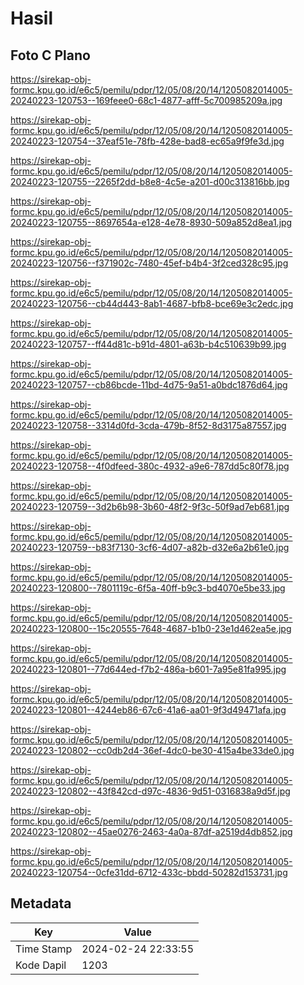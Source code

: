 # Hasil

## Foto C Plano

https://sirekap-obj-formc.kpu.go.id/e6c5/pemilu/pdpr/12/05/08/20/14/1205082014005-20240223-120753--169feee0-68c1-4877-afff-5c700985209a.jpg

https://sirekap-obj-formc.kpu.go.id/e6c5/pemilu/pdpr/12/05/08/20/14/1205082014005-20240223-120754--37eaf51e-78fb-428e-bad8-ec65a9f9fe3d.jpg

https://sirekap-obj-formc.kpu.go.id/e6c5/pemilu/pdpr/12/05/08/20/14/1205082014005-20240223-120755--2265f2dd-b8e8-4c5e-a201-d00c313816bb.jpg

https://sirekap-obj-formc.kpu.go.id/e6c5/pemilu/pdpr/12/05/08/20/14/1205082014005-20240223-120755--8697654a-e128-4e78-8930-509a852d8ea1.jpg

https://sirekap-obj-formc.kpu.go.id/e6c5/pemilu/pdpr/12/05/08/20/14/1205082014005-20240223-120756--f371902c-7480-45ef-b4b4-3f2ced328c95.jpg

https://sirekap-obj-formc.kpu.go.id/e6c5/pemilu/pdpr/12/05/08/20/14/1205082014005-20240223-120756--cb44d443-8ab1-4687-bfb8-bce69e3c2edc.jpg

https://sirekap-obj-formc.kpu.go.id/e6c5/pemilu/pdpr/12/05/08/20/14/1205082014005-20240223-120757--ff44d81c-b91d-4801-a63b-b4c510639b99.jpg

https://sirekap-obj-formc.kpu.go.id/e6c5/pemilu/pdpr/12/05/08/20/14/1205082014005-20240223-120757--cb86bcde-11bd-4d75-9a51-a0bdc1876d64.jpg

https://sirekap-obj-formc.kpu.go.id/e6c5/pemilu/pdpr/12/05/08/20/14/1205082014005-20240223-120758--3314d0fd-3cda-479b-8f52-8d3175a87557.jpg

https://sirekap-obj-formc.kpu.go.id/e6c5/pemilu/pdpr/12/05/08/20/14/1205082014005-20240223-120758--4f0dfeed-380c-4932-a9e6-787dd5c80f78.jpg

https://sirekap-obj-formc.kpu.go.id/e6c5/pemilu/pdpr/12/05/08/20/14/1205082014005-20240223-120759--3d2b6b98-3b60-48f2-9f3c-50f9ad7eb681.jpg

https://sirekap-obj-formc.kpu.go.id/e6c5/pemilu/pdpr/12/05/08/20/14/1205082014005-20240223-120759--b83f7130-3cf6-4d07-a82b-d32e6a2b61e0.jpg

https://sirekap-obj-formc.kpu.go.id/e6c5/pemilu/pdpr/12/05/08/20/14/1205082014005-20240223-120800--7801119c-6f5a-40ff-b9c3-bd4070e5be33.jpg

https://sirekap-obj-formc.kpu.go.id/e6c5/pemilu/pdpr/12/05/08/20/14/1205082014005-20240223-120800--15c20555-7648-4687-b1b0-23e1d462ea5e.jpg

https://sirekap-obj-formc.kpu.go.id/e6c5/pemilu/pdpr/12/05/08/20/14/1205082014005-20240223-120801--77d644ed-f7b2-486a-b601-7a95e81fa995.jpg

https://sirekap-obj-formc.kpu.go.id/e6c5/pemilu/pdpr/12/05/08/20/14/1205082014005-20240223-120801--4244eb86-67c6-41a6-aa01-9f3d49471afa.jpg

https://sirekap-obj-formc.kpu.go.id/e6c5/pemilu/pdpr/12/05/08/20/14/1205082014005-20240223-120802--cc0db2d4-36ef-4dc0-be30-415a4be33de0.jpg

https://sirekap-obj-formc.kpu.go.id/e6c5/pemilu/pdpr/12/05/08/20/14/1205082014005-20240223-120802--43f842cd-d97c-4836-9d51-0316838a9d5f.jpg

https://sirekap-obj-formc.kpu.go.id/e6c5/pemilu/pdpr/12/05/08/20/14/1205082014005-20240223-120802--45ae0276-2463-4a0a-87df-a2519d4db852.jpg

https://sirekap-obj-formc.kpu.go.id/e6c5/pemilu/pdpr/12/05/08/20/14/1205082014005-20240223-120754--0cfe31dd-6712-433c-bbdd-50282d153731.jpg


## Metadata

| Key        | Value               |
| ---------- | ------------------- |
| Time Stamp | 2024-02-24 22:33:55 |
| Kode Dapil | 1203                |




